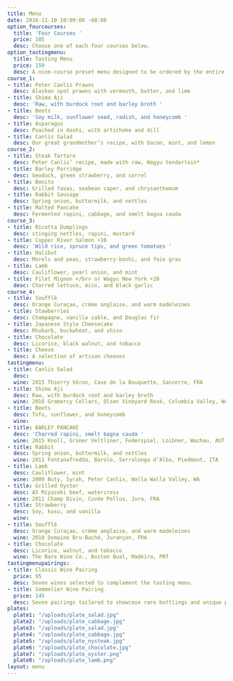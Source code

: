 ```yaml
---
title: Menu
date: 2016-11-10 10:09:00 -08:00
option_fourcourses:
  title: 'Four Courses '
  price: 105
  desc: Choose one of each four courses below.
option_tastingmenu:
  title: Tasting Menu
  price: 150
  desc: A nine-course preset menu designed to be ordered by the entire table.
course_1:
- title: Peter Canlis Prawns
  desc: Alaskan spot prawns with vermouth, butter, and lime
- title: Shima Aji
  desc: 'Raw, with burdock root and barley broth '
- title: Beets
  desc: 'Soy milk, sunflower seed, radish, and honeycomb '
- title: Asparagus
  desc: Poached in dashi, with artichoke and dill
- title: Canlis Salad
  desc: Our great grandmother’s recipe, with bacon, mint, and lemon
course_2:
- title: Steak Tartare
  desc: Peter Canlis’ recipe, made with raw, Wagyu tenderloin*
- title: Barley Porridge
  desc: Geoduck, green strawberry, and sorrel
- title: Bonito
  desc: Grilled favas, seabean caper, and chrysanthemum
- title: Rabbit Sausage
  desc: Spring onion, buttermilk, and nettles
- title: Malted Pancake
  desc: Fermented rapini, cabbage, and smelt bagna cauda
course_3:
- title: Ricotta Dumplings
  desc: stinging nettles, rapini, mustard
- title: Copper River Salmon +10
  desc: 'Wild rice, spruce tips, and green tomatoes '
- title: Halibut
  desc: Morels and peas, strawberry-boshi, and foie gras
- title: Lamb
  desc: Cauliflower, pearl onion, and mint
- title: Filet Mignon </br> or Wagyu New York +20
  desc: Charred lettuce, miso, and black garlic
course_4:
- title: Soufflè
  desc: Orange Curaçao, crème anglaise, and warm madeleines
- title: Stawberries
  desc: Champagne, vanilla sable, and Douglas fir
- title: Japanese Style Cheesecake
  desc: Rhubarb, buckwheat, and shiso
- title: Chocolate
  desc: Licorice, black walnut, and tobacco
- title: Cheese
  desc: A selection of artisan cheeses
tastingmenu:
- title: Canlis Salad
  desc: 
  wine: 2015 Thierry Véron, Cave de la Bouquette, Sancerre, FRA
- title: Shima Aji
  desc: Raw, with burdock root and barley broth
  wine: 2016 Gramercy Cellars, Olsen Vineyard Rosé, Columbia Valley, WA
- title: Beets
  desc: Tofu, sunflower, and honeycomb
  wine: 
- title: BARLEY PANCAKE
  desc: 'Charred rapini, smelt bagna cauda '
  wine: 2015 Knoll, Grüner Veltliner, Federspiel, Loibner, Wachau, AUT
- title: Rabbit
  desc: Spring onion, buttermilk, and nettles
  wine: 2011 Fontanafredda, Barolo, Serralunga d’Alba, Piedmont, ITA
- title: Lamb
  desc: Cauliflower, mint
  wine: 2009 Buty, Syrah, Peter Canlis, Walla Walla Valley, WA
- title: Grilled Oyster
  desc: A5 Miyazaki beef, watercress
  wine: 2011 Champ Divin, Cuvée Pollux, Jura, FRA
- title: Strawberry
  desc: Soy, kasu, and vanilla
  wine: 
- title: Soufflè
  desc: Orange Curaçao, crème anglaise, and warm madeleines
  wine: 2010 Domaine Bru-Baché, Jurançon, FRA
- title: Chocolate
  desc: Licorice, walnut, and tobacco
  wine: The Rare Wine Co., Boston Bual, Madeira, PRT
tastingmenupairings:
- title: Classic Wine Pairing
  price: 95
  desc: Seven wines selected to complement the tasting menu.
- title: Sommelier Wine Pairing
  price: 145
  desc: Seven pairings tailored to showcase rare bottlings and unique producers.
plates:
  plate1: "/uploads/plate_salad.jpg"
  plate2: "/uploads/plate_cabbage.jpg"
  plate3: "/uploads/plate_salad.jpg"
  plate4: "/uploads/plate_cabbage.jpg"
  plate5: "/uploads/plate_nysteak.jpg"
  plate6: "/uploads/plate_chocolate.jpg"
  plate7: "/uploads/plate_oyster.png"
  plate8: "/uploads/plate_lamb.png"
layout: menu
---
```


